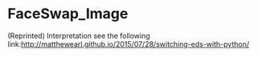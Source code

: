 # FaceSwap_Image
(Reprinted) Interpretation see the following link:http://matthewearl.github.io/2015/07/28/switching-eds-with-python/
